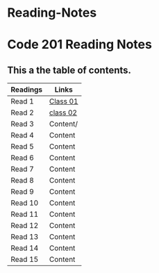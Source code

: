 # Reading-Notes
# Code 201 Reading Notes
##  This a the table of contents.

Readings | Links
-------- | ------
Read 1| [Class 01](https://anolla.github.io/Reading-Notes/class-01)
Read 2 | [class 02](https://anolla.github.io/Reading-Notes/class-02) 
Read 3 | Content/
Read 4 | Content
Read 5 | Content
Read 6 | Content
Read 7 | Content
Read 8 | Content
Read 9 | Content
Read 10 | Content
Read 11 | Content
Read 12 | Content
Read 13 | Content
Read 14 | Content
Read 15 | Content


